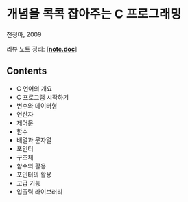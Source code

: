 # 개념을 콕콕 잡아주는 C 프로그래밍

천정아, 2009

리뷰 노트 정리: [[**note.doc**](https://1drv.ms/w/s!AllPqyV9kKUrwjk_wNK-qM6eJjqd)]


## Contents

* C 언어의 개요
* C 프로그램 시작하기
* 변수와 데이터형
* 연산자
* 제어문
* 함수
* 배열과 문자열
* 포인터
* 구조체
* 함수의 활용
* 포인터의 활용
* 고급 기능
* 입출력 라이브러리
